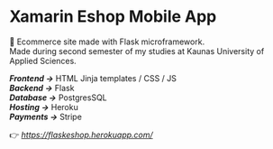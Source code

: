 # Xamarin Eshop Mobile App #
🛒 Ecommerce site made with Flask microframework.<br/>
Made during second semester of my studies at Kaunas University of Applied Sciences.<br/>

***Frontend ->*** HTML Jinja templates / CSS / JS<br/>
***Backend ->*** Flask<br/>
***Database ->*** PostgresSQL<br/>
***Hosting ->*** Heroku<br/>
***Payments ->*** Stripe<br/>

👉 *https://flaskeshop.herokuapp.com/*
